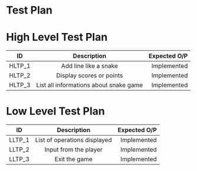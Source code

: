 
# Test Plan

# High Level Test Plan
| ID   |      Description     |  Expected O/P |
|----------|:-------------:|------:|
| HLTP_1 |    Add line like a snake | Implemented  |
| HLTP_2 |    Display scores or points | Implemented  |
| HLTP_3 |    List all informations about snake game| Implemented  |

# Low Level Test Plan
| ID   |      Description     |  Expected O/P |
|----------|:-------------:|------:|
| LLTP_1 |  List of operations displayed | Implemented  |
| LLTP_2 |  Input from the player | Implemented  |
| LLTP_3 |  Exit the game | Implemented  |
